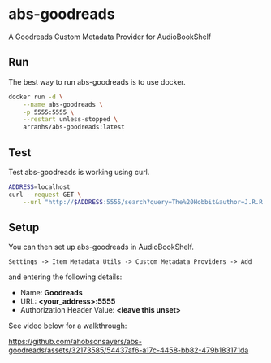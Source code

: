 # abs-goodreads

A Goodreads Custom Metadata Provider for AudioBookShelf

## Run

The best way to run abs-goodreads is to use docker.

```bash
docker run -d \
    --name abs-goodreads \
    -p 5555:5555 \
    --restart unless-stopped \
    arranhs/abs-goodreads:latest
```

## Test

Test abs-goodreads is working using curl.

```bash
ADDRESS=localhost
curl --request GET \
    --url "http://$ADDRESS:5555/search?query=The%20Hobbit&author=J.R.R.%20Tolkien"
```

## Setup

You can then set up abs-goodreads in AudioBookShelf.

```
Settings -> Item Metadata Utils -> Custom Metadata Providers -> Add
```

and entering the following details:

- Name: **Goodreads**
- URL: **\<your_address\>:5555**
- Authorization Header Value: **\<leave this unset\>**

See video below for a walkthrough:

https://github.com/ahobsonsayers/abs-goodreads/assets/32173585/54437af6-a17c-4458-bb82-479b183171da
